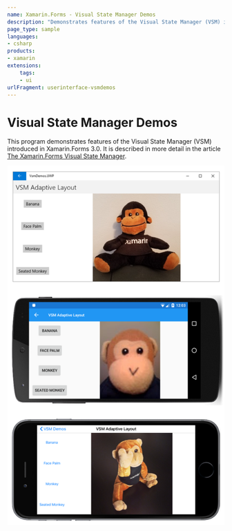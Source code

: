 ```yaml
---
name: Xamarin.Forms - Visual State Manager Demos
description: "Demonstrates features of the Visual State Manager (VSM) introduced in Xamarin.Forms 3.0 (UI)"
page_type: sample
languages:
- csharp
products:
- xamarin
extensions:
    tags:
    - ui
urlFragment: userinterface-vsmdemos
---
```

# Visual State Manager Demos

This program demonstrates features of the Visual State Manager (VSM) introduced in Xamarin.Forms 3.0. It is described in more detail in the article [The Xamarin.Forms Visual State Manager](https://docs.microsoft.com/xamarin/xamarin-forms/user-interface/visual-state-manager).

![Visual State Manager Demos application screenshot](Screenshots/VsmAdaptiveLayoutLandscape-Large.png "Visual State Manager Demos application screenshot")

